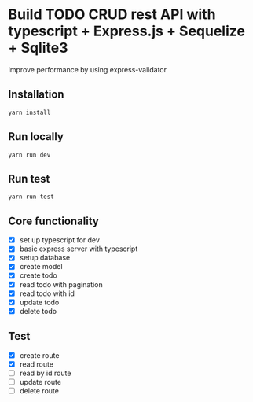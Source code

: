 <h1>Build TODO CRUD rest API with typescript + Express.js + Sequelize + Sqlite3</h1>

Improve performance by using express-validator

## Installation


```
yarn install
```

## Run locally

```
yarn run dev
```

## Run test

```
yarn run test
```

## Core functionality

- [x] set up typescript for dev
- [x] basic express server with typescript
- [x] setup database
- [x] create model
- [x] create todo
- [x] read todo with pagination
- [x] read todo with id
- [x] update todo
- [x] delete todo

## Test

- [x] create route
- [x] read route
- [ ] read by id route
- [ ] update route
- [ ] delete route
